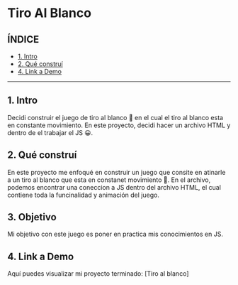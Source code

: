# Tiro Al Blanco

## **ÍNDICE**

* [1. Intro](#)
* [2. Qué construí](#)
* [4. Link a Demo](#)

****

## 1. Intro

Decidi construir el juego de tiro al blanco 🤯 en el cual el tiro al blanco esta en constante movimiento. 
En este proyecto, decidi hacer un archivo HTML y dentro de el trabajar el JS 😀.

## 2. Qué construí

En este proyecto me enfoqué en construir un juego que consite en atinarle a un tiro al blanco que esta en constanet movimiento 🤯. 
En el archivo, podemos encontrar una coneccion a JS dentro del archivo HTML, el cual contiene toda la funcinalidad y animación del juego.

## 3. Objetivo
Mi objetivo con este juego es poner en practica mis conocimientos en JS.

## 4. Link a Demo
Aquí puedes visualizar mi proyecto terminado: [Tiro al blanco]

